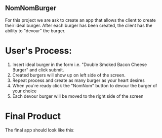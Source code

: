 ## NomNomBurger

For this project we are ask to create an app that allows the client to create their ideal burger. After each burger has been created, the client has the ability to "devour" the burger.

# User's Process:
1. Insert ideal burger in the form i.e. "Double Smoked Bacon Cheese Burger" and click submit. 
2. Created burgers will show up on left side of the screen.
3. Repeat process and create as many burger as your heart desires
4. When you're ready click the "NomNom" button to devour the burger of your choice
5. Each devour burger will be moved to the right side of the screen

# Final Product

The final app should look like this:


<img src ="">